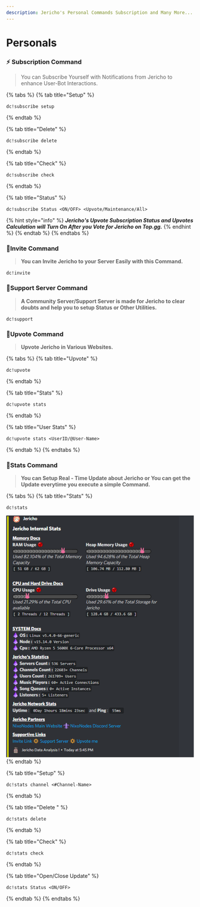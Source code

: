 ```yaml
---
description: Jericho's Personal Commands Subscription and Many More...
---
```


# Personals

### ⚡ Subscription Command

> You can Subscribe Yourself with Notifications from Jericho to enhance User-Bot Interactions.

{% tabs %}
{% tab title="Setup" %}
```text
dc!subscribe setup
```
{% endtab %}

{% tab title="Delete" %}
```text
dc!subscribe delete
```
{% endtab %}

{% tab title="Check" %}
```text
dc!subscribe check
```
{% endtab %}

{% tab title="Status" %}
```text
dc!subscribe Status <ON/OFF> <Upvote/Maintenance/All>
```

{% hint style="info" %}
 _**Jericho's Upvote Subscription Status and Upvotes Calculation will Turn On After you Vote for Jericho on Top.gg.**_
{% endhint %}
{% endtab %}
{% endtabs %}

### 💫Invite Command

> **You can Invite Jericho to your Server Easily with this Command.**

```text
dc!invite 
```

### 💨Support Server Command

> **A Community Server/Support Server is made for Jericho to clear doubts and help you to setup Status or Other Utilities.**

```text
dc!support
```

### 💖Upvote Command

> **Upvote Jericho in Various Websites.**

{% tabs %}
{% tab title="Upvote" %}
```text
dc!upvote
```
{% endtab %}

{% tab title="Stats" %}
```text
dc!upvote stats
```
{% endtab %}

{% tab title="User Stats" %}
```text
dc!upvote stats <UserID/@User-Name>
```
{% endtab %}
{% endtabs %}

### 💢Stats Command

> **You can Setup Real - Time Update about Jericho or You can get the Update everytime you execute a simple Command.**

{% tabs %}
{% tab title="Stats" %}
```text
dc!stats
```

![Example of Jericho Stats](../.gitbook/assets/capture%20%281%29.png)
{% endtab %}

{% tab title="Setup" %}
```text
dc!stats channel <#Channel-Name>
```
{% endtab %}

{% tab title="Delete " %}
```text
dc!stats delete
```
{% endtab %}

{% tab title="Check" %}
```text
dc!stats check
```
{% endtab %}

{% tab title="Open/Close Update" %}
```text
dc!stats Status <ON/OFF>
```
{% endtab %}
{% endtabs %}

